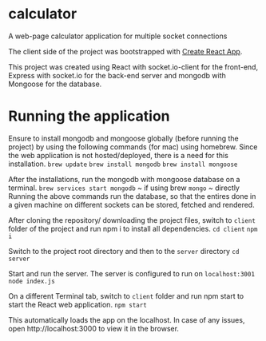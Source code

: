 # calculator
A web-page calculator application for multiple socket connections

The client side of the project was bootstrapped with [Create React App](https://github.com/facebook/create-react-app).

This project was created using React with socket.io-client for the front-end, Express with socket.io for the back-end server and mongodb with Mongoose for the database. 

# Running the application
Ensure to install mongodb and mongoose globally (before running the project) by using the following commands (for mac) using homebrew. Since the web application is not hosted/deployed, there is a need for this installation.
`brew update`
`brew install mongodb`
`brew install mongoose`

After the installations, run the mongodb with mongoose database on a terminal.
`brew services start mongodb` ~ if using brew
`mongo` ~ directly
Running the above commands run the database, so that the entires done in a given machine on different sockets can be stored, fetched and rendered.

After cloning the repository/ downloading the project files, switch to `client` folder of the project and run npm i to install all dependencies. 
`cd client`
`npm i`

Switch to the project root directory and then to the `server` directory 
`cd server`

Start and run the server. The server is configured to run on `localhost:3001`
`node index.js`

On a different Terminal tab, switch to `client` folder and run npm start to start the React web application. 
`npm start`

This automatically loads the app on the localhost. In case of any issues, open http://localhost:3000 to view it in the browser.
